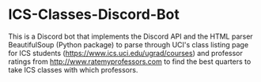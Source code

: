 # ICS-Classes-Discord-Bot
This is a Discord bot that implements the Discord API and the HTML parser BeautifulSoup (Python package) to parse through UCI's class listing page for ICS students (https://www.ics.uci.edu/ugrad/courses) and professor ratings from http://www.ratemyprofessors.com to find the best quarters to take ICS classes with which professors.
